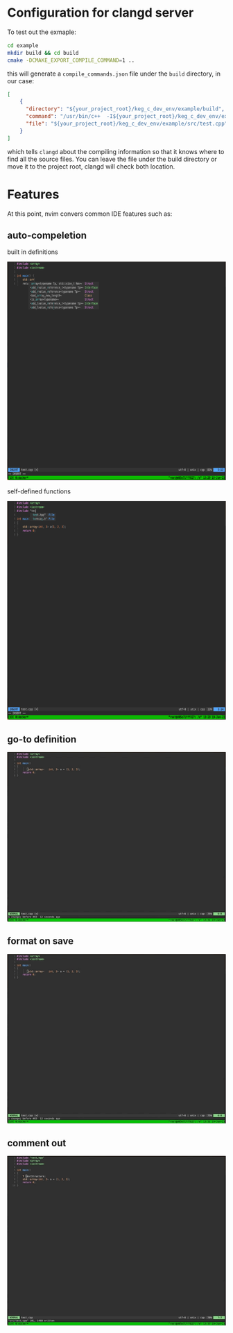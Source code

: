 # Configuration for clangd server
To test out the exmaple:
```bash
cd example
mkdir build && cd build
cmake -DCMAKE_EXPORT_COMPILE_COMMAND=1 ..
```
this will generate a `compile_commands.json` file under the `build` directory, in our case:
```json
[
    {
      "directory": "${your_project_root}/keg_c_dev_env/example/build",
      "command": "/usr/bin/c++  -I${your_project_root}/keg_c_dev_env/example/include -std=gnu++1z -o CMakeFiles/example.dir/src/test.cpp.o -c ${your_project_root}/keg_c_dev_env/example/src/test.cpp",
      "file": "${your_project_root}/keg_c_dev_env/example/src/test.cpp"
    }
]
```
which tells `clangd` about the compiling information so that it knows where to find all the source files. You can leave the file under the build directory or move it to the project root, clangd will check both location.

# Features
At this point, nvim convers common IDE features such as:
## auto-compeletion
built in definitions

![](https://github.com/keg0704/keg_c_dev_env/blob/master/imgs/auto_complete_buildin.png)

self-defined functions

![](https://github.com/keg0704/keg_c_dev_env/blob/master/imgs/auto_complete_self_defined.png)

## go-to definition
![](https://github.com/keg0704/keg_c_dev_env/blob/master/imgs/goto_def.gif)

## format on save
![](https://github.com/keg0704/keg_c_dev_env/blob/master/imgs/goto_def.gif)

## comment out
![](https://github.com/keg0704/keg_c_dev_env/blob/master/imgs/comment_out.gif)

